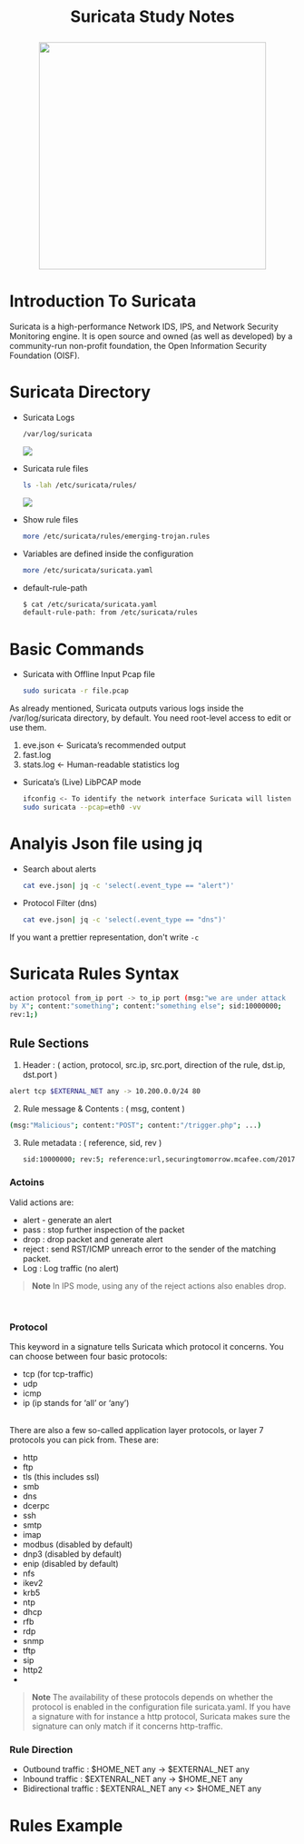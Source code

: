 <h1 align="center">Suricata Study Notes<p>
  
<p align="center">
<img src="https://suricata.io/wp-content/uploads/2021/01/Logo-FINAL_Vertical_Color_Whitetext.png" height=400 >
</p>
  
# Introduction To Suricata
Suricata is a high-performance Network IDS, IPS, and Network Security Monitoring engine.
It is open source and owned (as well as developed) by a community-run non-profit
foundation, the Open Information Security Foundation (OISF).

# Suricata Directory

+ Suricata Logs
  ```sh
  /var/log/suricata
  ```
  
  <img src="https://drive.google.com/file/d/1eO4aMVnqS_r5Uc1X8OOVfT5gVVWCTrrE/view?usp=drive_link">
  <br/>
  
+ Suricata rule files
  ```sh
  ls -lah /etc/suricata/rules/
  ```
   <img src="/Image/">
  <br/>
+ Show rule files
  ```sh
  more /etc/suricata/rules/emerging-trojan.rules
  ```
+ Variables are defined inside the configuration
  ```sh
  more /etc/suricata/suricata.yaml
  ```
+ default-rule-path
  ```sh
  $ cat /etc/suricata/suricata.yaml
  default-rule-path: from /etc/suricata/rules
  ```
# Basic Commands

+ Suricata with Offline Input Pcap file
  ```sh
  sudo suricata -r file.pcap
  ```
As already mentioned, Suricata outputs various logs inside the /var/log/suricata directory,
by default. You need root-level access to edit or use them.
1. eve.json <- Suricata’s recommended output
2. fast.log
3. stats.log <- Human-readable statistics log

+ Suricata’s (Live) LibPCAP mode
  ```sh
  ifconfig <- To identify the network interface Suricata will listen on
  sudo suricata --pcap=eth0 -vv
  ```



# Analyis Json file using jq

+ Search about alerts
  ```sh
  cat eve.json| jq -c 'select(.event_type == "alert")'
  ```
+ Protocol Filter (dns)
  ```sh
  cat eve.json| jq -c 'select(.event_type == "dns")'
  ```
If you want a prettier representation, don't write ``-c``

# Suricata Rules Syntax

```sh
action protocol from_ip port -> to_ip port (msg:"we are under attack
by X"; content:"something"; content:"something else"; sid:10000000;
rev:1;)
```

## Rule Sections 

1. Header : ( action, protocol, src.ip, src.port, direction of the rule, dst.ip, dst.port  )
  ```sh
  alert tcp $EXTERNAL_NET any -> 10.200.0.0/24 80
  ```
2. Rule message & Contents : ( msg, content )
  ```sh
  (msg:"Malicious"; content:"POST"; content:"/trigger.php"; ...)
  ```
3. Rule metadata : ( reference, sid, rev )
   ```sh
   sid:10000000; rev:5; reference:url,securingtomorrow.mcafee.com/2017-11-20-dridex;
   ```

### Actoins
Valid actions are:
+ alert - generate an alert
+ pass : stop further inspection of the packet
+ drop : drop packet and generate alert
+ reject : send RST/ICMP unreach error to the sender of the matching packet.
+ Log : Log traffic (no alert)

>**Note**
> In IPS mode, using any of the reject actions also enables drop.

<br/>

### Protocol
This keyword in a signature tells Suricata which protocol it concerns. You can choose between four basic protocols:

+ tcp (for tcp-traffic)
+ udp
+ icmp
+ ip (ip stands for ‘all’ or ‘any’)

<br/> There are also a few so-called application layer protocols, or layer 7 protocols you can pick from. These are:


+ http
+ ftp
+ tls (this includes ssl)
+ smb
+ dns
+ dcerpc
+ ssh
+ smtp
+ imap
+ modbus (disabled by default)
+ dnp3 (disabled by default)
+ enip (disabled by default)
+ nfs
+ ikev2
+ krb5
+ ntp
+ dhcp
+ rfb
+ rdp
+ snmp
+ tftp
+ sip
+ http2
+ 
> **Note**
> The availability of these protocols depends on whether the protocol is enabled in the configuration file suricata.yaml.
> If you have a signature with for instance a http protocol, Suricata makes sure the signature can only match if it concerns http-traffic.


### Rule Direction
+ Outbound traffic : $HOME_NET any -> $EXTERNAL_NET any
+ Inbound traffic : $EXTENRAL_NET any -> $HOME_NET any
+  Bidirectional traffic : $EXTENRAL_NET any <> $HOME_NET any


# Rules Example






